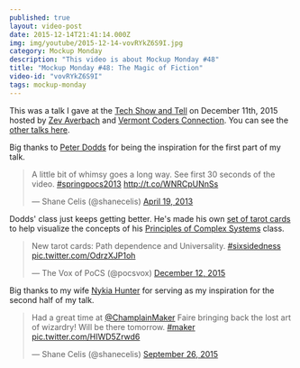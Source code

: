 ```yaml
---
published: true
layout: video-post
date: 2015-12-14T21:41:14.000Z
img: img/youtube/2015-12-14-vovRYkZ6S9I.jpg
category: Mockup Monday
description: "This video is about Mockup Monday #48"
title: "Mockup Monday #48: The Magic of Fiction"
video-id: "vovRYkZ6S9I"
tags: mockup-monday
---
```

This was a talk I gave at the [Tech Show and Tell](http://www.meetup.com/VTCode/events/227164072/) on December 11th, 2015 hosted by [Zev Averbach](https://twitter.com/zevav) and [Vermont Coders Connection](http://www.meetup.com/VTCode/).  You can see the [other talks here](/vcc/2015/12/14/vermont-coders-connection-tech-show-and-tell-12112015/).

Big thanks to [Peter Dodds](http://twitter.com/peterdodds) for being the inspiration for the first part of my talk.

<blockquote class="twitter-tweet tw-align-center" lang="en"><p lang="en" dir="ltr">A little bit of whimsy goes a long way. See first 30 seconds of the video. <a href="https://twitter.com/hashtag/springpocs2013?src=hash">#springpocs2013</a> <a href="http://t.co/WNRCpUNnSs">http://t.co/WNRCpUNnSs</a></p>&mdash; Shane Celis (@shanecelis) <a href="https://twitter.com/shanecelis/status/325298054712397824">April 19, 2013</a></blockquote> <script async src="//platform.twitter.com/widgets.js" charset="utf-8"></script>

Dodds' class just keeps getting better.  He's made his own [set of tarot cards](http://www.uvm.edu/~pdodds/teaching/courses/2015-08UVM-300/tarot-cards/index.html) to help visualize the concepts of his [Principles of Complex Systems](http://www.uvm.edu/~pdodds/teaching/courses/2015-08UVM-300/index.html) class.

<blockquote class="twitter-tweet tw-align-center" lang="en"><p lang="en" dir="ltr">New tarot cards: Path dependence and Universality.&#10;&#10;<a href="https://twitter.com/hashtag/sixsidedness?src=hash">#sixsidedness</a> <a href="https://t.co/OdrzXJP1oh">pic.twitter.com/OdrzXJP1oh</a></p>&mdash; The Vox of PoCS (@pocsvox) <a href="https://twitter.com/pocsvox/status/675729750095216641">December 12, 2015</a></blockquote> <script async src="//platform.twitter.com/widgets.js" charset="utf-8"></script>

Big thanks to my wife [Nykia Hunter](https://twitter.com/Nykiwis) for serving as my inspiration for the second half of my talk.

<blockquote class="twitter-tweet tw-align-center" lang="en"><p lang="en" dir="ltr">Had a great time at <a href="https://twitter.com/ChamplainMaker">@ChamplainMaker</a> Faire bringing back the lost art of wizardry! Will be there tomorrow. <a href="https://twitter.com/hashtag/maker?src=hash">#maker</a> <a href="http://t.co/HIWD5Zrwd6">pic.twitter.com/HIWD5Zrwd6</a></p>&mdash; Shane Celis (@shanecelis) <a href="https://twitter.com/shanecelis/status/647914419075317760">September 26, 2015</a></blockquote> <script async src="//platform.twitter.com/widgets.js" charset="utf-8"></script>
